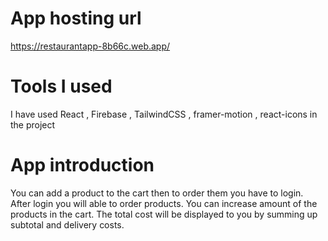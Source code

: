 # App hosting url

https://restaurantapp-8b66c.web.app/

# Tools I used

I have used React , Firebase , TailwindCSS , framer-motion , react-icons in the project

# App introduction

You can add a product to the cart then to order them you have to login. After login you will able to order products. You can increase amount of the products in the cart. The total cost will be displayed to you by summing up subtotal and delivery costs.
